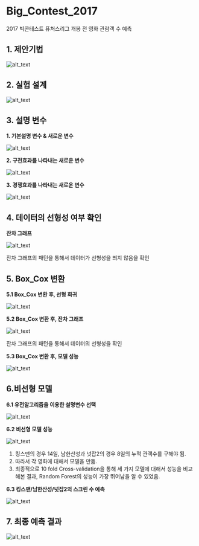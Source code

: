 # Big_Contest_2017
2017 빅콘테스트 퓨처스리그 개봉 전 영화 관람객 수 예측

## 1. 제안기법
![alt_text](https://github.com/Juhee-Maeng/Big_Contest_2017/blob/master/images/1.1.%EC%A0%9C%EC%95%88%EA%B8%B0%EB%B2%95.png)

## 2. 실험 설계
![alt_text](https://github.com/Juhee-Maeng/Big_Contest_2017/blob/master/images/1.2.%EC%8B%A4%ED%97%98%EC%84%A4%EA%B3%84.png)

## 3. 설명 변수
**1. 기본설명 변수 & 새로운 변수**

![alt_text](https://github.com/Juhee-Maeng/Big_Contest_2017/blob/master/images/2.%EA%B8%B0%EB%B3%B8%EC%84%A4%EB%AA%85%EB%B3%80%EC%88%98.png)

**2. 구전효과를 나타내는 새로운 변수**

![alt_text](https://github.com/Juhee-Maeng/Big_Contest_2017/blob/master/images/3.%EC%84%A4%EB%AA%85%EB%B3%80%EC%88%98(positive).png)

**3. 경쟁효과를 나타내는 새로운 변수**

![alt_text](https://github.com/Juhee-Maeng/Big_Contest_2017/blob/master/images/4.%EC%84%A4%EB%AA%85%EB%B3%80%EC%88%98(comp_1%2Ccomp_2%2Ccom_3).png)

## 4. 데이터의 선형성 여부 확인

**잔차 그래프**

![alt_text](https://github.com/Juhee-Maeng/Big_Contest_2017/blob/master/images/5.%EC%9E%94%EC%B0%A8%EA%B7%B8%EB%9E%98%ED%94%84.png)

잔차 그래프의 패턴을 통해서 데이터가 선형성을 띄지 않음을 확인

## 5. Box_Cox 변환

**5.1 Box_Cox 변환 후, 선형 회귀**

![alt_text](https://github.com/Juhee-Maeng/Big_Contest_2017/blob/master/images/6.Box-cox%20%EB%B3%80%ED%99%98.png)

**5.2 Box_Cox 변환 후, 잔차 그래프**

![alt_text](https://github.com/Juhee-Maeng/Big_Contest_2017/blob/master/images/7.box_cox%ED%9B%84%20%EC%9E%94%EC%B0%A8%EA%B7%B8%EB%9E%98%ED%94%84.png)

잔차 그래프의 패턴을 통해서 데이터의 선형성을 확인

**5.3 Box_Cox 변환 후, 모델 성능**

![alt_text](https://github.com/Juhee-Maeng/Big_Contest_2017/blob/master/images/8.box_cox%ED%9B%84%20%EC%84%A0%ED%98%95%ED%9A%8C%EA%B7%80%20%EA%B2%B0%EA%B3%BC.png)

## 6.비선형 모델

**6.1 유전알고리즘을 이용한 설명변수 선택**

![alt_text](https://github.com/Juhee-Maeng/Big_Contest_2017/blob/master/images/9.%EB%B9%84%EC%84%A0%ED%98%95-GA%EC%95%8C%EA%B3%A0%EB%A6%AC%EC%A6%98%EC%9D%84%20%EC%9D%B4%EC%9A%A9%ED%95%9C%20%EC%84%A4%EB%AA%85%EB%B3%80%EC%88%98%20%EC%84%A0%ED%83%9D.png)

**6.2 비선형 모델 성능**

![alt_text](https://github.com/Juhee-Maeng/Big_Contest_2017/blob/master/images/10.비선형%20모델평가.png)

1. 킹스맨의 경우 14일, 남한산성과 넛잡2의 경우 8일의 누적 관객수를 구해야 됨.
2. 따라서 각 영화에 대해서 모델을 만듦.
3. 최종적으로 10 fold Cross-validation을 통해 세 가지 모델에 대해서 성능을 비교해본 결과, Random Forest의 성능이 가장 뛰어남을 알 수 있었음.

**6.3 킹스맨/남한산성/넛잡2의 스크린 수 예측**

![alt_text](https://github.com/Juhee-Maeng/Big_Contest_2017/blob/master/images/11.(%EB%82%98%EC%A4%91%EC%97%90%20%EC%B6%94%EA%B0%80%ED%96%88%EB%8D%98%20%EC%98%81%ED%96%A5%EB%A0%A5%EC%9D%B4%20%EB%A7%A4%EC%9A%B0%20%EC%BB%B8%EB%8D%98%20%EC%84%A4%EB%AA%85%EB%B3%80%EC%88%98)%EC%8A%A4%ED%81%AC%EB%A6%B0%EC%88%98%20%EC%98%88%EC%B8%A1.png)

## 7. 최종 예측 결과

![alt_text](https://github.com/Juhee-Maeng/Big_Contest_2017/blob/master/images/12.%EC%B5%9C%EC%A2%85%EA%B2%B0%EA%B3%BC.png)
